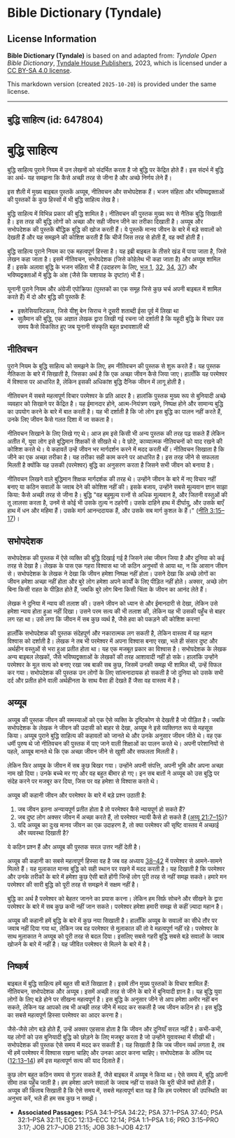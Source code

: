 # Bible Dictionary (Tyndale)

## License Information

**Bible Dictionary (Tyndale)** is based on and adapted from: _Tyndale Open Bible Dictionary_, [Tyndale House Publishers](https://tyndaleopenresources.com/), 2023, which is licensed under a [CC BY-SA 4.0 license](https://creativecommons.org/licenses/by-sa/4.0/legalcode.en).

This markdown version (created `2025-10-20`) is provided under the same license.



--------------------------------

## बुद्धि साहित्य (id: 647804)

बुद्धि साहित्य
==============

बुद्धि साहित्य पुराने नियम में उन लेखनों को संदर्भित करता है जो बुद्धि पर केंद्रित होते हैं। इस संदर्भ में बुद्धि का अर्थ\- यह समझना कि कैसे अच्छी तरह से जीना है और अच्छे निर्णय लेने हैं।

इस शैली में मुख्य बाइबल पुस्तकें अय्यूब, नीतिवचन और सभोपदेशक हैं। भजन संहिता और भविष्यद्वक्ताओं की पुस्तकों के कुछ हिस्सों में भी बुद्धि साहित्य लेख है।

बुद्धि साहित्य में विभिन्न प्रकार की बुद्धि शामिल है। नीतिवचन की पुस्तक मुख्य रूप से नैतिक बुद्धि सिखाती है। इस तरह की बुद्धि लोगों को अच्छा और सही जीवन जीने का तरीका दिखाती है। अय्यूब और सभोपदेशक की पुस्तकें बौद्धिक बुद्धि की खोज करती हैं। ये पुस्तकें मानव जीवन के बारे में बड़े सवालों को देखती हैं और यह समझने की कोशिश करती हैं कि चीजें जिस तरह से होती हैं, वह क्यों होती हैं।

बुद्धि साहित्य पुराने नियम का एक महत्वपूर्ण हिस्सा है। यह इब्री बाइबल के तीसरे खंड में पाया जाता है, जिसे लेखन कहा जाता है। इसमें नीतिवचन, सभोपदेशक (जिसे कोहेलेथ भी कहा जाता है) और अय्यूब शामिल हैं। इसके अलावा बुद्धि के भजन संहिता भी हैं (उदाहरण के लिए, [भज 1](https://ref.ly/Ps1:1-Ps1:6), [32](https://ref.ly/Ps32:1-Ps32:11), [34](https://ref.ly/Ps34:1-Ps34:22), [37](https://ref.ly/Ps37:1-Ps37:40)) और भविष्यद्वक्ताओं में बुद्धि के अंश (जैसे कि यशायाह के दृष्टांत) भी हैं।

यूनानी पुराने नियम और अंग्रेजी एपोक्रिफा (पुस्तकों का एक समूह जिसे कुछ चर्च अपनी बाइबल में शामिल करते हैं) में दो और बुद्धि की पुस्तकें हैं:

* इक्लेसियास्टिकस, जिसे यीशु बेन सिराच ने दूसरी शताब्दी ईसा पूर्व में लिखा था
* सुलैमान की बुद्धि, एक अज्ञात लेखक द्वारा लिखी गई रचना जो दर्शाती है कि यहूदी बुद्धि के विचार उस समय कैसे विकसित हुए जब यूनानी संस्कृति बहुत प्रभावशाली थी

नीतिवचन
-------

पुराने नियम के बुद्धि साहित्य को समझने के लिए, हम नीतिवचन की पुस्तक से शुरू करते हैं। यह पुस्तक नैतिकता के बारे में सिखाती है, जिसका अर्थ है कि एक अच्छा जीवन कैसे जिया जाए। हालाँकि यह परमेश्वर में विश्वास पर आधारित है, लेकिन इसकी अधिकांश बुद्धि दैनिक जीवन में लागू होती है।

नीतिवचन में सबसे महत्वपूर्ण विचार परमेश्वर के प्रति आदर है। हालांकि पुस्तक मुख्य रूप से बुनियादी अच्छे व्यवहार को सिखाने पर केंद्रित है। यह ईमानदार होने, आत्म\-नियंत्रण रखने, निष्पक्ष होने और सामान्य बुद्धि का उपयोग करने के बारे में बात करती है। यह भी दर्शाती है कि जो लोग इस बुद्धि का पालन नहीं करते हैं, उनके लिए जीवन कैसे गलत दिशा में जा सकता है।

नीतिवचन सिखाने के लिए लिखे गए थे। आज हम इसे किसी भी अन्य पुस्तक की तरह पढ़ सकते हैं लेकिन अतीत में, युवा लोग इसे बुद्धिमान शिक्षकों से सीखते थे। वे छोटे, काव्यात्मक नीतिवचनों को याद रखने की कोशिश करते थे। ये कहावतें उन्हें जीवन भर मार्गदर्शन करने में मदद करती थीं। नीतिवचन सिखाता है कि जीने का एक अच्छा तरीका है। यह तरीका सही काम करने पर आधारित है। इस तरह जीने से सफलता मिलती है क्योंकि यह उसकी (परमेश्वर) बुद्धि का अनुसरण करता है जिसने सभी जीवन को बनाया है।

नीतिवचन लिखने वाले बुद्धिमान शिक्षक मार्गदर्शक की तरह थे। उन्होंने जीवन के बारे में नए विचार नहीं बनाए या कठिन सवालों के जवाब देने की कोशिश नहीं की। इसके बजाय, उन्होंने सबसे मूल्यवान ज्ञान साझा किया: कैसे अच्छी तरह से जीना है। बुद्धि "वह बहुमूल्य रत्नों से अधिक मूल्यवान है, और जितनी वस्तुओं की तू लालसा करता है, उनमें से कोई भी उसके तुल्य न ठहरेगी। उसके दाहिने हाथ में दीर्घायु, और उसके बाएँ हाथ में धन और महिमा हैं। उसके मार्ग आनन्ददायक हैं, और उसके सब मार्ग कुशल के हैं।" ([नीति 3:15–17](https://ref.ly/Prov3:15-Prov3:17))।

सभोपदेशक
--------

सभोपदेशक की पुस्तक में ऐसे व्यक्ति की बुद्धि दिखाई गई है जिसने लंबा जीवन जिया है और दुनिया को कई तरह से देखा है। लेखक के पास एक गहरा विश्वास था जो कठिन अनुभवों से आया था, न कि आसान जीवन से। सभोपदेशक के लेखक ने देखा कि जीवन हमेशा निष्पक्ष नहीं होता। उसने देखा कि अच्छे लोगों का जीवन हमेशा अच्छा नहीं होता और बुरे लोग हमेशा अपने कार्यों के लिए पीड़ित नहीं होते। अक्सर, अच्छे लोग बिना किसी राहत के पीड़ित होते हैं, जबकि बुरे लोग बिना किसी चिंता के जीवन का आनंद लेते हैं।

लेखक ने दुनिया में न्याय की तलाश की। उसने जीवन को ध्यान से और ईमानदारी से देखा, लेकिन उसे हमेशा न्याय होता हुआ नहीं दिखा। उसने परम सत्य की भी तलाश की, लेकिन यह भी उसकी पहुँच से बाहर लग रहा था। उसे लगा कि जीवन में सब कुछ व्यर्थ है, जैसे हवा को पकड़ने की कोशिश करना!

हालाँकि सभोपदेशक की पुस्तक संदेहपूर्ण और नकारात्मक लग सकती है, लेकिन वास्तव में यह महान विश्वास को दर्शाती है। लेखक ने तब भी परमेश्वर में अपना विश्वास बनाए रखा, भले ही संसार दुष्ट और अर्थहीन वस्तुओं से भरा हुआ प्रतीत होता था। यह एक मजबूत प्रकार का विश्वास है। सभोपदेशक के लेखक अन्य बाइबल लेखकों, जैसे भविष्यद्वक्ताओं के लेखकों की तरह आशावादी नहीं हो सके। हालांकि उन्होंने परमेश्वर के मूल सत्य को बनाए रखा जब बाकी सब कुछ, जिसमें उनकी समझ भी शामिल थी, उन्हें विफल कर गया। सभोपदेशक की पुस्तक उन लोगों के लिए सांत्वनादायक हो सकती है जो दुनिया को उसके सभी दर्द और प्रतीत होने वाली अर्थहीनता के साथ वैसा ही देखते हैं जैसा वह वास्तव में है।

अय्यूब
------

अय्यूब की पुस्तक जीवन की समस्याओं को एक ऐसे व्यक्ति के दृष्टिकोण से देखती है जो पीड़ित है। जबकि सभोपदेशक के लेखक ने जीवन की उदासी को बाहर से देखा, अय्यूब ने इसे व्यक्तिगत रूप से महसूस किया। अय्यूब पुराने बुद्धि साहित्य की कहावतों को जानते थे और उनके अनुसार जीवन जीते थे। वह एक धर्मी पुरुष थे जो नीतिवचन की पुस्तक में पाए जाने वाली शिक्षाओं का पालन करते थे। अपनी परेशानियों से पहले, अय्यूब मानते थे कि एक अच्छा जीवन जीने से खुशी और सफलता मिलती है।

लेकिन फिर अय्यूब के जीवन में सब कुछ बिखर गया। उन्होंने अपनी संपत्ति, अपनी भूमि और अपना अच्छा नाम खो दिया। उनके बच्चे मर गए और वह बहुत बीमार हो गए। इन सब बातों ने अय्यूब को उस बुद्धि पर संदेह करने पर मजबूर कर दिया, जिस पर वह हमेशा से विश्वास करते थे।

अय्यूब की कहानी जीवन और परमेश्वर के बारे में बड़े प्रश्न उठाती है:

1. जब जीवन इतना अन्यायपूर्ण प्रतीत होता है तो परमेश्वर कैसे न्यायपूर्ण हो सकते हैं?
2. जब दुष्ट लोग अक्सर जीवन में अच्छा करते हैं, तो परमेश्वर न्यायी कैसे हो सकते हैं ([अय्यू 21:7–15](https://ref.ly/Job21:7-Job21:15))?
3. यदि अय्यूब का दुःख मानव जीवन का एक उदाहरण है, तो क्या परमेश्वर की सृष्टि वास्तव में अच्छाई और व्यवस्था दिखाती है?

ये कठिन प्रश्न हैं और अय्यूब की पुस्तक सरल उत्तर नहीं देती है।

अय्यूब की कहानी का सबसे महत्वपूर्ण हिस्सा वह है जब वह अध्याय [38–42](https://ref.ly/Job38:1-Job42:17) में परमेश्वर से आमने\-सामने मिलते हैं। यह मुलाकात मानव बुद्धि को सही स्थान पर रखने में मदद करती है। यह दिखाती है कि परमेश्वर और उनके तरीकों के बारे में हमेशा कुछ ऐसी बातें होंगी जिन्हें लोग पूरी तरह से नहीं समझ सकते। हमारे मन परमेश्वर की सारी बुद्धि को पूरी तरह से समझने में सक्षम नहीं है।

बुद्धि का अर्थ है परमेश्वर को बेहतर जानने का प्रयास करना। लेकिन हम सिर्फ़ सोचने और सीखने के द्वारा परमेश्वर के बारे में सब कुछ कभी नहीं जान सकते। परमेश्वर हमेशा हमारी समझ से कहीं ज़्यादा महान है।

अय्यूब की कहानी हमें बुद्धि के बारे में कुछ नया सिखाती है। हालाँकि अय्यूब के सवालों का सीधे तौर पर जवाब नहीं दिया गया था, लेकिन जब वह परमेश्वर से मुलाकात की तो वे महत्वपूर्ण नहीं रहे। परमेश्वर के साथ मुलाकात ने अय्यूब को पूरी तरह से बदल दिया। इसलिए सबसे गहरी बुद्धि सबसे बड़े सवालों के जवाब खोजने के बारे में नहीं है। यह जीवित परमेश्वर से मिलने के बारे में है।

निष्कर्ष
--------

बाइबल में बुद्धि साहित्य हमें बहुत सी बातें सिखाता है। इसमें तीन मुख्य पुस्तकों के विचार शामिल हैं: नीतिवचन, सभोपदेशक और अय्यूब। इसमें अच्छी तरह से जीने के बारे में बुनियादी ज्ञान है। यह बुद्धि युवा लोगों के लिए बड़े होने पर सीखना महत्वपूर्ण है। इस बुद्धि के अनुसार जीने से आप हमेशा अमीर नहीं बन सकते, लेकिन यह आपको तब भी अच्छी तरह जीने में मदद कर सकती है जब जीवन कठिन हो। इस बुद्धि का सबसे महत्वपूर्ण हिस्सा परमेश्वर का आदर करना है।

जैसे\-जैसे लोग बड़े होते हैं, उन्हें अक्सर एहसास होता है कि जीवन और दुनियाँ सरल नहीं है। कभी\-कभी, यह लोगों को उस बुनियादी बुद्धि को छोड़ने के लिए मजबूर करता है जो उन्होंने युवावस्था में सीखी थी। सभोपदेशक की पुस्तक ऐसे समय में मदद कर सकती है। यह सिखाती है कि जब जीवन व्यर्थ लगता है, तब भी हमें परमेश्वर में विश्वास रखना चाहिए और उनका आदर करना चाहिए। सभोपदेशक के अंतिम पद ([12:13–14](https://ref.ly/Eccl12:13-Eccl12:14)) हमें इस महत्वपूर्ण सत्य की याद दिलाते हैं।

कुछ लोग बहुत कठिन समय से गुज़र सकते हैं, जैसे बाइबल में अय्यूब ने किया था। ऐसे समय में, बुद्धि अपनी सीमा तक पहुँच जाती है। हम हमेशा अपने सवालों के जवाब नहीं पा सकते कि बुरी चीजें क्यों होती हैं। अय्यूब की किताब सिखाती है कि ऐसे समय में, सबसे महत्वपूर्ण बात यह है कि हम परमेश्वर की उपस्थिति का अनुभव करें, भले ही हम सब कुछ न समझें।

* **Associated Passages:** PSA 34:1–PSA 34:22; PSA 37:1–PSA 37:40; PSA 32:1–PSA 32:11; ECC 12:13–ECC 12:14; PSA 1:1–PSA 1:6; PRO 3:15–PRO 3:17; JOB 21:7–JOB 21:15; JOB 38:1–JOB 42:17

